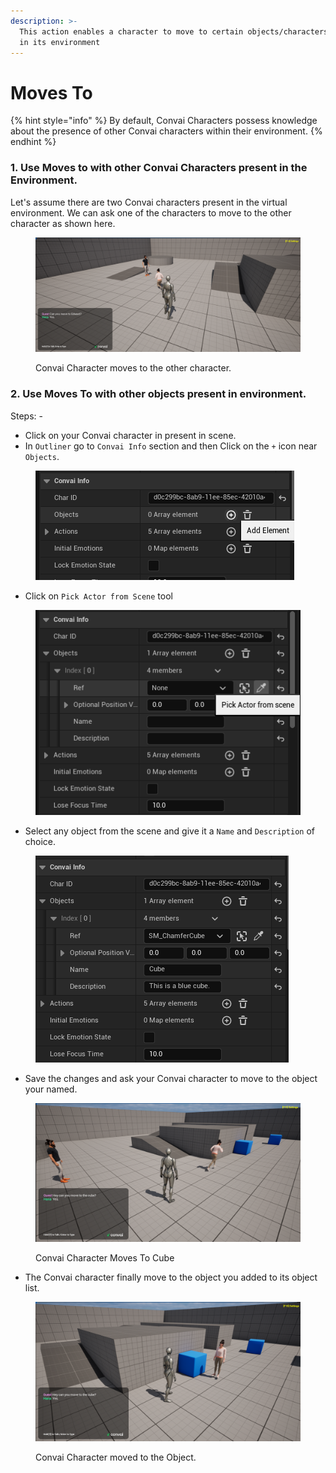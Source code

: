 ```yaml
---
description: >-
  This action enables a character to move to certain objects/characters present
  in its environment
---
```


# Moves To

{% hint style="info" %}
By default, Convai Characters possess knowledge about the presence of other Convai characters within their environment.
{% endhint %}

### 1. Use Moves to with other Convai Characters present in the Environment.&#x20;

Let's assume there are two Convai characters present in the virtual environment. We can ask one of the characters to move to the other character as shown here.&#x20;

<figure><img src="../../../../../.gitbook/assets/image (250).png" alt=""><figcaption><p>Convai Character moves to the other character. </p></figcaption></figure>

### 2. Use Moves To with other objects present in environment.

Steps: -&#x20;

* Click on your Convai character in present in scene.&#x20;
* In `Outliner` go to `Convai Info` section and then Click on the `+` icon near `Objects`.&#x20;

<figure><img src="../../../../../.gitbook/assets/image (251).png" alt=""><figcaption></figcaption></figure>

* Click on `Pick Actor from Scene` tool&#x20;

<figure><img src="../../../../../.gitbook/assets/image (252).png" alt=""><figcaption></figcaption></figure>

* Select any object from the scene and give it a `Name` and `Description` of choice.&#x20;

<figure><img src="../../../../../.gitbook/assets/image (254).png" alt=""><figcaption></figcaption></figure>

* Save the changes and ask your Convai character to move to the object your named.&#x20;

<figure><img src="../../../../../.gitbook/assets/image (255).png" alt=""><figcaption><p>Convai Character Moves To Cube</p></figcaption></figure>

* The Convai character finally move to the object you added  to its object list.&#x20;

<figure><img src="../../../../../.gitbook/assets/image (256).png" alt=""><figcaption><p>Convai Character moved to the Object. </p></figcaption></figure>



